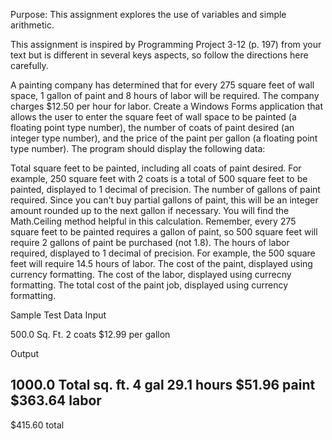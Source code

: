 Purpose: This assignment explores the use of variables and simple arithmetic.

This assignment is inspired by Programming Project 3-12 (p. 197) from your text but is different in several keys aspects, so follow the directions here carefully.

A painting company has determined that for every 275 square feet of wall space, 1 gallon of paint and 8 hours of labor will be required. The company charges $12.50 per hour for labor. Create a Windows Forms application that allows the user to enter the square feet of wall space to be painted (a floating point type number), the number of coats of paint desired (an integer type number), and the price of the paint per gallon (a floating point type number). The program should display the following data:

Total square feet to be painted, including all coats of paint desired. For example, 250 square feet with 2 coats is a total of 500 square feet to be painted, displayed to 1 decimal of precision.
The number of gallons of paint required. Since you can't buy partial gallons of paint, this will be an integer amount rounded up to the next gallon if necessary. You will find the Math.Ceiling method helpful in this calculation. Remember, every 275 square feet to be painted requires a gallon of paint, so 500 square feet will require 2 gallons of paint be purchased (not 1.8).
The hours of labor required, displayed to 1 decimal of precision. For example, the 500 square feet will require 14.5 hours of labor.
The cost of the paint, displayed using currency formatting.
The cost of the labor, displayed using currecny formatting.
The total cost of the paint job, displayed using currency formatting.



Sample Test Data
Input

500.0 Sq. Ft.
2 coats
$12.99 per gallon

Output

1000.0 Total sq. ft.
4 gal
29.1 hours
$51.96 paint
$363.64 labor
----------------------
$415.60 total